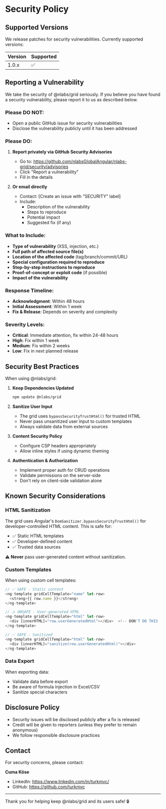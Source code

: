 # Security Policy

## Supported Versions

We release patches for security vulnerabilities. Currently supported versions:

| Version | Supported          |
| ------- | ------------------ |
| 1.0.x   | :white_check_mark: |

## Reporting a Vulnerability

We take the security of @nlabs/grid seriously. If you believe you have found a security vulnerability, please report it to us as described below.

### Please DO NOT:
- Open a public GitHub issue for security vulnerabilities
- Disclose the vulnerability publicly until it has been addressed

### Please DO:
1. **Report privately via GitHub Security Advisories**
   - Go to: https://github.com/nlabsGlobalAngular/nlabs-grid/security/advisories
   - Click "Report a vulnerability"
   - Fill in the details

2. **Or email directly**
   - Contact: [Create an issue with "SECURITY" label]
   - Include:
     - Description of the vulnerability
     - Steps to reproduce
     - Potential impact
     - Suggested fix (if any)

### What to Include:
- **Type of vulnerability** (XSS, injection, etc.)
- **Full path of affected source file(s)**
- **Location of the affected code** (tag/branch/commit/URL)
- **Special configuration required to reproduce**
- **Step-by-step instructions to reproduce**
- **Proof-of-concept or exploit code** (if possible)
- **Impact of the vulnerability**

### Response Timeline:
- **Acknowledgment**: Within 48 hours
- **Initial Assessment**: Within 1 week
- **Fix & Release**: Depends on severity and complexity

### Severity Levels:
- **Critical**: Immediate attention, fix within 24-48 hours
- **High**: Fix within 1 week
- **Medium**: Fix within 2 weeks
- **Low**: Fix in next planned release

## Security Best Practices

When using @nlabs/grid:

1. **Keep Dependencies Updated**
   ```bash
   npm update @nlabs/grid
   ```

2. **Sanitize User Input**
   - The grid uses `bypassSecurityTrustHtml()` for trusted HTML
   - Never pass unsanitized user input to custom templates
   - Always validate data from external sources

3. **Content Security Policy**
   - Configure CSP headers appropriately
   - Allow inline styles if using dynamic theming

4. **Authentication & Authorization**
   - Implement proper auth for CRUD operations
   - Validate permissions on the server-side
   - Don't rely on client-side validation alone

## Known Security Considerations

### HTML Sanitization
The grid uses Angular's `DomSanitizer.bypassSecurityTrustHtml()` for developer-controlled HTML content. This is safe for:
- ✅ Static HTML templates
- ✅ Developer-defined content
- ✅ Trusted data sources

⚠️ **Never** pass user-generated content without sanitization.

### Custom Templates
When using custom cell templates:
```typescript
// ✅ SAFE - Static content
<ng-template gridCellTemplate="name" let-row>
  <strong>{{ row.name }}</strong>
</ng-template>

// ⚠️ UNSAFE - User-generated HTML
<ng-template gridCellTemplate="html" let-row>
  <div [innerHTML]="row.userGeneratedHtml"></div>  <!-- DON'T DO THIS -->
</ng-template>

// ✅ SAFE - Sanitized
<ng-template gridCellTemplate="html" let-row>
  <div [innerHTML]="sanitize(row.userGeneratedHtml)"></div>
</ng-template>
```

### Data Export
When exporting data:
- Validate data before export
- Be aware of formula injection in Excel/CSV
- Sanitize special characters

## Disclosure Policy

- Security issues will be disclosed publicly after a fix is released
- Credit will be given to reporters (unless they prefer to remain anonymous)
- We follow responsible disclosure practices

## Contact

For security concerns, please contact:

**Cuma Köse**
- LinkedIn: https://www.linkedin.com/in/turkmvc/
- GitHub: https://github.com/turkmvc

---

Thank you for helping keep @nlabs/grid and its users safe! 🔒
